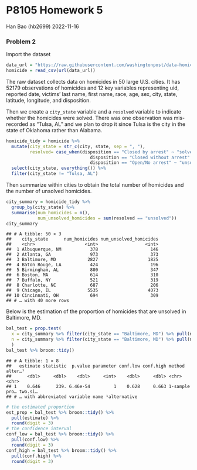 P8105 Homework 5
================
Han Bao (hb2699)
2022-11-16

### Problem 2

Import the dataset

``` r
data_url = "https://raw.githubusercontent.com/washingtonpost/data-homicides/master/homicide-data.csv"
homicide = read_csv(url(data_url)) 
```

The raw dataset collects data on homicides in 50 large U.S. cities. It
has 52179 observations of homicides and 12 key variables representing
uid, reported date, victims’ last name, first name, race, age, sex,
city, state, latitude, longitude, and disposition.

Then we create a `city_state` variable and a `resolved` variable to
indicate whether the homicides were solved. There was one observation
was mis-recorded as “Tulsa, AL” and we plan to drop it since Tulsa is
the city in the state of Oklahoma rather than Alabama.

``` r
homicide_tidy = homicide %>%
  mutate(city_state = str_c(city, state, sep = ", "),
         resolved= case_when(disposition == "Closed by arrest" ~ "solved",
                                disposition == "Closed without arrest" ~ "unsolved",
                                disposition == "Open/No arrest" ~ "unsolved")) %>% 
  select(city_state, everything()) %>%
  filter(city_state != "Tulsa, AL")
```

Then summarize within cities to obtain the total number of homicides and
the number of unsolved homicides.

``` r
city_summary = homicide_tidy %>%
  group_by(city_state) %>%
  summarise(num_homicides = n(),
            num_unsolved_homicides = sum(resolved == "unsolved")) 
city_summary 
```

    ## # A tibble: 50 × 3
    ##    city_state      num_homicides num_unsolved_homicides
    ##    <chr>                   <int>                  <int>
    ##  1 Albuquerque, NM           378                    146
    ##  2 Atlanta, GA               973                    373
    ##  3 Baltimore, MD            2827                   1825
    ##  4 Baton Rouge, LA           424                    196
    ##  5 Birmingham, AL            800                    347
    ##  6 Boston, MA                614                    310
    ##  7 Buffalo, NY               521                    319
    ##  8 Charlotte, NC             687                    206
    ##  9 Chicago, IL              5535                   4073
    ## 10 Cincinnati, OH            694                    309
    ## # … with 40 more rows

Below is the estimation of the proportion of homicides that are unsolved
in Baltimore, MD.

``` r
bal_test = prop.test(
  x = city_summary %>% filter(city_state == "Baltimore, MD") %>% pull(num_unsolved_homicides), 
  n = city_summary %>% filter(city_state == "Baltimore, MD") %>% pull(num_homicides)
  ) 
bal_test %>% broom::tidy()
```

    ## # A tibble: 1 × 8
    ##   estimate statistic  p.value parameter conf.low conf.high method        alter…¹
    ##      <dbl>     <dbl>    <dbl>     <int>    <dbl>     <dbl> <chr>         <chr>  
    ## 1    0.646      239. 6.46e-54         1    0.628     0.663 1-sample pro… two.si…
    ## # … with abbreviated variable name ¹​alternative

``` r
# the estimated proportion
est_prop = bal_test %>% broom::tidy() %>%
  pull(estimate) %>%
  round(digit = 3)
# the confidence interval
conf_low = bal_test %>% broom::tidy() %>%
  pull(conf.low) %>%
  round(digit = 3)
conf_high = bal_test %>% broom::tidy() %>%
  pull(conf.high) %>%
  round(digit = 3)
```
